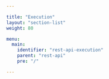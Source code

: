 ```yaml
---

title: "Execution"
layout: "section-list"
weight: 80

menu:
  main:
    identifier: "rest-api-execution"
    parent: "rest-api"
    pre: "/"

---
```

